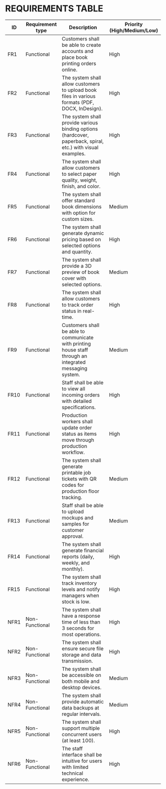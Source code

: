 # REQUIREMENTS TABLE

| ID | Requirement type | Description | Priority (High/Medium/Low) |
|----|------------------|-------------|----------------------------|
| FR1 | Functional | Customers shall be able to create accounts and place book printing orders online. | High |
| FR2 | Functional | The system shall allow customers to upload book files in various formats (PDF, DOCX, InDesign). | High |
| FR3 | Functional | The system shall provide various binding options (hardcover, paperback, spiral, etc.) with visual examples. | High |
| FR4 | Functional | The system shall allow customers to select paper quality, weight, finish, and color. | High |
| FR5 | Functional | The system shall offer standard book dimensions with option for custom sizes. | Medium |
| FR6 | Functional | The system shall generate dynamic pricing based on selected options and quantity. | High |
| FR7 | Functional | The system shall provide a 3D preview of book cover with selected options. | Medium |
| FR8 | Functional | The system shall allow customers to track order status in real-time. | High |
| FR9 | Functional | Customers shall be able to communicate with printing house staff through an integrated messaging system. | Medium |
| FR10 | Functional | Staff shall be able to view all incoming orders with detailed specifications. | High |
| FR11 | Functional | Production workers shall update order status as items move through production workflow. | High |
| FR12 | Functional | The system shall generate printable job tickets with QR codes for production floor tracking. | Medium |
| FR13 | Functional | Staff shall be able to upload mockups and samples for customer approval. | Medium |
| FR14 | Functional | The system shall generate financial reports (daily, weekly, and monthly). | High |
| FR15 | Functional | The system shall track inventory levels and notify managers when stock is low. | High |
| NFR1 | Non-Functional | The system shall have a response time of less than 3 seconds for most operations. | High |
| NFR2 | Non-Functional | The system shall ensure secure file storage and data transmission. | High |
| NFR3 | Non-Functional | The system shall be accessible on both mobile and desktop devices. | Medium |
| NFR4 | Non-Functional | The system shall provide automatic data backups at regular intervals. | Medium |
| NFR5 | Non-Functional | The system shall support multiple concurrent users (at least 100). | High |
| NFR6 | Non-Functional | The staff interface shall be intuitive for users with limited technical experience. | High |
